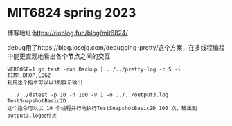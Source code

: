 # MIT6824 spring 2023
博客地址:https://rioblog.fun/blog/mit6824/

debug用了https://blog.josejg.com/debugging-pretty/这个方案，在多线程编程中能更直观地看出各个节点之间的交互

```
VERBOSE=1 go test -run Backup | ../../pretty-log -c 5 -i TIMR,DROP,LOG2
利用这个指令可以以3列展示输出
```
```
 ../../dstest -p 10 -n 100 -v 1 -o ../../output3.log TestSnapshotBasic2D
这个指令可以以 10 个线程并行地执行TestSnapshotBasic2D 100 次，输出到output3.log文件夹
 ```
 